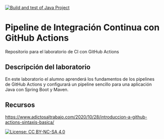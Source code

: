 [![Build and test of Java Project](https://github.com/ETSISI-EMS/ems2023_lab_1_3_ci_github_actions-br0369/actions/workflows/main.yml/badge.svg)](https://github.com/ETSISI-EMS/ems2023_lab_1_3_ci_github_actions-br0369/actions/workflows/main.yml)

# Pipeline de Integración Continua con GitHub Actions

Repositorio para el laboratorio de CI con GitHub Actions

## Descripción del laboratorio

En este laboratorio el alumno aprenderá los fundamentos de los pipelines de GitHub Actions y configurará un pipeline
sencillo para una aplicación Java con Spring Boot y Maven. 

## Recursos
https://www.adictosaltrabajo.com/2020/10/28/introduccion-a-github-actions-sintaxis-basica/

[![License: CC BY-NC-SA 4.0](https://img.shields.io/badge/License-CC_BY--NC--SA_4.0-lightgrey.svg)](https://creativecommons.org/licenses/by-nc-sa/4.0/)
